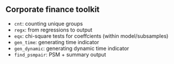 
## Corporate finance toolkit

- `cnt`: counting unique groups
- `regx`: from regressions to output
- `eqx`: chi-square tests for coeffcients (within model/subsamples)
- `gen_time`: generating time indicator
- `gen_dynamic`: generating dynamic time indicator
- `find_psmpair`: PSM + summary output